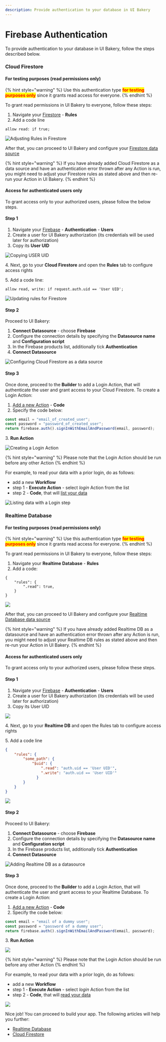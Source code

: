 ```yaml
---
description: Provide authentication to your database in UI Bakery
---
```


# Firebase Authentication

To provide authentication to your database in UI Bakery, follow the steps described below.

### Cloud Firestore

#### For testing purposes (read permissions only)

{% hint style="warning" %}
Use this authentication type <mark style="color:red;">**for testing purposes only**</mark> since it grants read access for everyone.
{% endhint %}

To grant read permissions in UI Bakery to everyone, follow these steps:

1. Navigate your [Firestore](https://console.firebase.google.com/u/0/) - **Rules**
2. Add a code line

```
allow read: if true;
```

![Adjusting Rules in Firestore](<../../../.gitbook/assets/Screenshot 2021-11-03 at 19.06.20.png>)

After that, you can proceed to UI Bakery and configure your [Firestore data source](https://docs.uibakery.io/firebase)

{% hint style="warning" %}
If you have already added Cloud Firestore as a data source and have an authentication error thrown after any Action is run, you might need to adjust your Firestore rules as stated above and then re-run your Action in UI Bakery.
{% endhint %}

#### Access for authenticated users only

To grant access only to your authorized users, please follow the below steps.

#### Step 1

1. Navigate your [Firebase](https://console.firebase.google.com/u/0/) - **Authentication** - **Users**
2. Create a user for UI Bakery authorization (its credentials will be used later for authorization)
3. Copy its **User UID**&#x20;

![Copying USER UID ](<../../../.gitbook/assets/Screenshot 2021-11-03 at 19.13.05.png>)

4\. Next, go to your **Cloud Firestore** and open the **Rules** tab to configure access rights

5\. Add a code line:

```
allow read, write: if request.auth.uid == 'User UID';
```

![Updating rules for Firestore](<../../../.gitbook/assets/Screenshot 2021-11-03 at 19.11.41.png>)

#### Step 2

Proceed to UI Bakery:

1. **Connect Datasource** - choose **Firebase**&#x20;
2. Configure the connection details by specifying the **Datasource name** and **Configuration script**
3. In the Firebase products list, additionally tick **Authentication**&#x20;
4. **Connect Datasource**&#x20;

![Configuring Cloud Firestore as a data source](<../../../.gitbook/assets/Screenshot 2022-04-26 at 10.28.19.png>)

#### Step 3

Once done, proceed to the **Builder** to add a Login Action, that will authenticate the user and grant access to your Cloud Firestore. To create a Login Action:&#x20;

1. [Add a new Action](https://docs.uibakery.io/basics/working-with-actions#creating-an-action) - **Code**&#x20;
2. Specify the code below:

```javascript
const email = "email_of_created_user";
const password = "password_of_created_user";
return firebase.auth().signInWithEmailAndPassword(email, password);
```

3\. **Run Action**

![Creating a Login Action](<../../../.gitbook/assets/Screenshot 2021-12-06 at 11.32.54.png>)

{% hint style="warning" %}
Please note that the Login Action should be run before any other Action
{% endhint %}

For example, to read your data with a prior login, do as follows:

* add a new **Workflow**
* step 1 - **Execute Action** - select _login_ Action from the list
* step 2 - **Code**, that will [list your data](https://docs.uibakery.io/firebase/cloud-firestore#list-data)

![Listing data with a Login step](<../../../.gitbook/assets/fbOpt (1).gif>)

### Realtime Database

#### For testing purposes (read permissions only)

{% hint style="warning" %}
Use this authentication type <mark style="color:red;">**for testing purposes only**</mark> since it grants read access for everyone.
{% endhint %}

To grant read permissions in UI Bakery to everyone, follow these steps:

1. Navigate your **Realtime Database** - **Rules**&#x20;
2. Add a code:

```
{
    "rules": {
        ".read": true,
    } 
}
```

![](<../../../.gitbook/assets/Screenshot 2021-11-04 at 17.16.14.png>)

After that, you can proceed to UI Bakery and configure your [Realtime Database data source](https://docs.uibakery.io/firebase)

{% hint style="warning" %}
If you have already added Realtime DB as a datasource and have an authentication error thrown after any Action is run, you might need to adjust your Realtime DB rules as stated above and then re-run your Action in UI Bakery.
{% endhint %}

#### Access for authenticated users only

To grant access only to your authorized users, please follow these steps.

#### Step 1

1. Navigate your [Firebase](https://console.firebase.google.com/u/0/) - **Authentication** - **Users**&#x20;
2. Create a user for UI Bakery authorization (its credentials will be used later for authorization)
3. Copy its User UID&#x20;

![](<../../../.gitbook/assets/Screenshot 2021-11-03 at 19.13.05.png>)

4\. Next, go to your **Realtime DB** and open the Rules tab to configure access rights&#x20;

5\. Add a code line&#x20;

```json
{ 
    "rules": { 
        "some_path": {
            "$uid": {
                ".read": "auth.uid == 'User UID'",
                ".write": "auth.uid == 'User UID'"
              }
        }
    }
}
```

![](<../../../.gitbook/assets/Screenshot 2021-11-04 at 18.31.40.png>)

#### Step 2

Proceed to UI Bakery:

1. **Connect Datasource** - choose **Firebase**
2. Configure the connection details by specifying the **Datasource name** and **Configuration script**
3. In the Firebase products list, additionally tick **Authentication**
4. **Connect Datasource**

![Adding Realtime DB as a datasource](<../../../.gitbook/assets/Screenshot 2022-04-26 at 10.28.41.png>)

#### Step 3

Once done, proceed to the **Builder** to add a Login Action, that will authenticate the user and grant access to your Realtime Database. To create a Login Action:&#x20;

1. [Add a new Action](https://docs.uibakery.io/basics/working-with-actions#creating-an-action) - **Code**&#x20;
2. Specify the code below:

```javascript
const email = "email of a dummy user"; 
const password = "password of a dummy user"; 
return firebase.auth().signInWithEmailAndPassword(email, password);
```

3\. **Run Action**

![](<../../../.gitbook/assets/Screenshot 2021-12-06 at 11.32.54.png>)

{% hint style="warning" %}
Please note that the Login Action should be run before any other Action
{% endhint %}

For example, to read your data with a prior login, do as follows:

* add a new **Workflow**
* step 1 - **Execute Action** - select _login_ Action from the list
* step 2 - **Code**, that will [read your data](https://docs.uibakery.io/firebase/realtime-database#read-data)

![](../../../.gitbook/assets/rtOpt.gif)

Nice job! You can proceed to build your app. The following articles will help you further:

* [Realtime Database](https://docs.uibakery.io/firebase/realtime-database)
* [Cloud Firestore](https://docs.uibakery.io/firebase/cloud-firestore)
